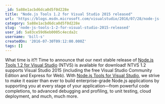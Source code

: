 ```yaml
---
_id: 5a88e1acbd6dca0d5f0d228e
title: "Node.js Tools 1.2 for Visual Studio 2015 released"
url: 'https://blogs.msdn.microsoft.com/visualstudio/2016/07/28/node-js-tools-1-2-visual-studio-2015/'
category: 5a88e1acbd6dca0d5f0d228e
slug: 'node-js-tools-1-2-for-visual-studio-2015-released'
user_id: 5a83ce59d6eb0005c4ecda2c
username: 'bill-s'
createdOn: '2016-07-30T09:12:00.000Z'
tags: []
---
```


What time is it?! Time to announce that our next stable release of <a href="https://aka.ms/ntvslatest">Node.js Tools 1.2 for Visual Studio</a> (NTVS) is available for download! NTVS 1.2 supports Visual Studio 2015 (including the free Visual Studio Community Edition and Express for Web). With <a href="https://www.visualstudio.com/features/node-js-vs">Node.js Tools for Visual Studio</a>, we strive to make it easier than ever to build enterprise-grade Node.js applications by supporting you at every stage of your application—from powerful code completions, to advanced debugging and profiling, to unit testing, cloud deployment, and much, much more.
